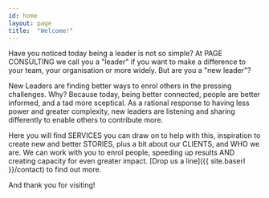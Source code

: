 ```yaml
---
id: home
layout: page
title:  "Welcome!"
---
```


Have you noticed today being a leader is not so simple? At PAGE CONSULTING we call you a "leader" if you want to make a difference to your team, your organisation or more widely. But are you a "new leader"?

New Leaders are finding better ways to enrol others in the pressing challenges. Why? Because today, being better connected, people are better informed, and a tad more sceptical. As a rational response to having less power and greater complexity, new leaders are listening and sharing differently to enable others to contribute more.

Here you will find SERVICES you can draw on to help with this, inspiration to create new and better STORIES, plus a bit about our CLIENTS, and WHO we are. We can work with you to enrol people, speeding up results AND creating capacity for even greater impact. [Drop us a line]({{ site.baserl }}/contact) to find out more.

And thank you for visiting!
